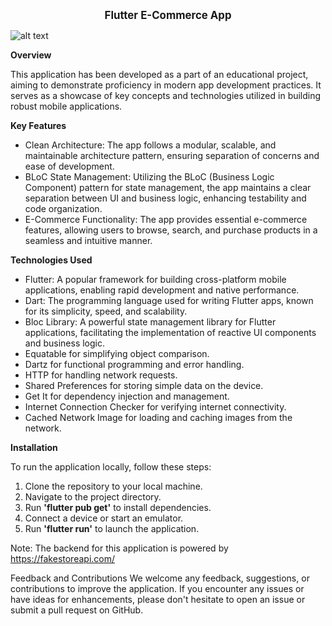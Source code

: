 
<p align="center"><b style="font-size: larger;">Flutter E-Commerce App</b></p>


![alt text](https://raw.githubusercontent.com/Silgorn/ecommers_app_clean_arch_bloc/4aa94c365bfafb861012c49073f29981ba569c59/screenshot_1.jpg)

**Overview**

This application has been developed as a part of an educational project, aiming to demonstrate proficiency in modern app development practices. It serves as a showcase of key concepts and technologies utilized in building robust mobile applications.

**Key Features**

* Clean Architecture: The app follows a modular, scalable, and maintainable architecture pattern, ensuring separation of concerns and ease of  development.
* BLoC State Management: Utilizing the BLoC (Business Logic Component) pattern for state management, the app maintains a clear separation between UI and business logic, enhancing testability and code organization.
* E-Commerce Functionality: The app provides essential e-commerce features, allowing users to browse, search, and purchase products in a seamless and intuitive manner.

**Technologies Used**

* Flutter: A popular framework for building cross-platform mobile applications, enabling rapid development and native performance.
* Dart: The programming language used for writing Flutter apps, known for its simplicity, speed, and scalability.
* Bloc Library: A powerful state management library for Flutter applications, facilitating the implementation of reactive UI components and business logic.
* Equatable for simplifying object comparison.
* Dartz for functional programming and error handling.
* HTTP for handling network requests.
* Shared Preferences for storing simple data on the device.
* Get It for dependency injection and management.
* Internet Connection Checker for verifying internet connectivity.
* Cached Network Image for loading and caching images from the network.

**Installation**

To run the application locally, follow these steps:

1. Clone the repository to your local machine.
2. Navigate to the project directory.
3. Run **'flutter pub get'** to install dependencies.
4. Connect a device or start an emulator.
5. Run **'flutter run'** to launch the application.

Note: The backend for this application is powered by https://fakestoreapi.com/

Feedback and Contributions
We welcome any feedback, suggestions, or contributions to improve the application. If you encounter any issues or have ideas for enhancements, please don't hesitate to open an issue or submit a pull request on GitHub.
